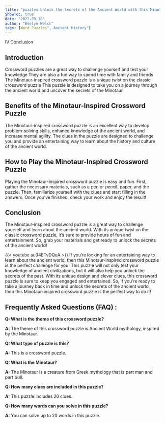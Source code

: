 ```yaml
---
title: "puzzles Unlock the Secrets of the Ancient World with this Minotaur-Inspired Crossword Puzzle!"
ShowToc: true 
date: "2022-09-18"
author: "Evelyn Welch" 
tags: [Word Puzzles", Ancient History"]
---
```

IV Conclusion

## Introduction 

Crossword puzzles are a great way to challenge yourself and test your knowledge They are also a fun way to spend time with family and friends The Minotaur-inspired crossword puzzle is a unique twist on the classic crossword puzzle This puzzle is designed to take you on a journey through the ancient world and uncover the secrets of the Minotaur

## Benefits of the Minotaur-Inspired Crossword Puzzle

The Minotaur-inspired crossword puzzle is an excellent way to develop problem-solving skills, enhance knowledge of the ancient world, and increase mental agility. The clues in the puzzle are designed to challenge you and provide an entertaining way to learn about the history and culture of the ancient world.

## How to Play the Minotaur-Inspired Crossword Puzzle

Playing the Minotaur-inspired crossword puzzle is easy and fun. First, gather the necessary materials, such as a pen or pencil, paper, and the puzzle. Then, familiarize yourself with the clues and start filling in the answers. Once you’ve finished, check your work and enjoy the result!

## Conclusion

The Minotaur-inspired crossword puzzle is a great way to challenge yourself and learn about the ancient world. With its unique twist on the classic crossword puzzle, it’s sure to provide hours of fun and entertainment. So, grab your materials and get ready to unlock the secrets of the ancient world!

{{< youtube au34ETvDQuA >}} 
If you're looking for an entertaining way to learn about the ancient world, then this Minotaur-inspired crossword puzzle is the perfect challenge for you! This puzzle will not only test your knowledge of ancient civilizations, but it will also help you unlock the secrets of the past. With its unique design and clever clues, this crossword puzzle is sure to keep you engaged and entertained. So, if you're ready to take a journey back in time and unlock the secrets of the ancient world, then this Minotaur-inspired crossword puzzle is the perfect way to do it!

## Frequently Asked Questions (FAQ) :
**Q: What is the theme of this crossword puzzle?**

**A:** The theme of this crossword puzzle is Ancient World mythology, inspired by the Minotaur.

**Q: What type of puzzle is this?**

**A:** This is a crossword puzzle.

**Q: What is the Minotaur?**

**A:** The Minotaur is a creature from Greek mythology that is part man and part bull.

**Q: How many clues are included in this puzzle?**

**A:** This puzzle includes 20 clues.

**Q: How many words can you solve in this puzzle?**

**A:** You can solve up to 20 words in this puzzle.



